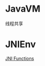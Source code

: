 
# JavaVM

线程共享

# JNIEnv

[JNI Functions](https://docs.oracle.com/javase/8/docs/technotes/guides/jni/spec/functions.html)